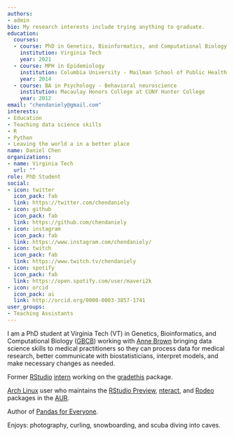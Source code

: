 ```yaml
---
authors:
- admin
bio: My research interests include trying anything to graduate.
education:
  courses:
  - course: PhD in Genetics, Bioinformatics, and Computational Biology
    institution: Virginia Tech
    year: 2021
  - course: MPH in Epidemiology
    institution: Columbia University - Mailman School of Public Health
    year: 2014
  - course: BA in Psychology - Behavioral neuroscience
    institution: Macaulay Honors College at CUNY Hunter College
    year: 2012
email: "chendaniely@gmail.com"
interests:
- Education
- Teaching data science skills
- R
- Python
- Leaving the world a in a better place
name: Daniel Chen
organizations:
- name: Virginia Tech
  url: ""
role: PhD Student
social:
- icon: twitter
  icon_pack: fab
  link: https://twitter.com/chendaniely
- icon: github
  icon_pack: fab
  link: https://github.com/chendaniely
- icon: instagram
  icon_pack: fab
  link: https://www.instagram.com/chendaniely/
- icon: twitch
  icon_pack: fab
  link: https://www.twitch.tv/chendaniely
- icon: spotify
  icon_pack: fab
  link: https://open.spotify.com/user/maveri2k
- icon: orcid
  icon_pack: ai
  link: http://orcid.org/0000-0003-3857-1741
user_groups:
- Teaching Assistants
---
```


I am a PhD student at Virginia Tech (VT) in
Genetics, Bioinformatics, and Computational Biology ([GBCB][gbcb])
working with
[Anne Brown](https://bevanbrownlab.com/)
bringing data science skills to medical practitioners so they can
process data for medical research,
better communicate with biostatisticians,
interpret models,
and make necessary changes as needed.

Former [RStudio](https://www.rstudio.com/)
[intern](https://blog.rstudio.com/2019/03/25/summer-interns-2019/)
working on the [gradethis](https://github.com/rstudio-education/gradethis) package.

[Arch Linux][arch] user who maintains the
[RStudio Preview][aur-rstudio],
[nteract][aur-nteract], and
[Rodeo][aur-rodeo]
packages in the [AUR][aur].

Author of [Pandas for Everyone](https://amzn.to/2lX2VOK).


Enjoys: photography, curling, snowboarding, and scuba diving into caves.

[gbcb]: http://gbcb.vbi.vt.edu/

[arch]: https://www.archlinux.org/
[aur]: https://aur.archlinux.org/
[aur-rstudio]: https://aur.archlinux.org/packages/rstudio-desktop-preview-bin/
[aur-rodeo]: https://aur.archlinux.org/packages/rodeo/
[aur-nteract]: https://aur.archlinux.org/packages/nteract-bin/
